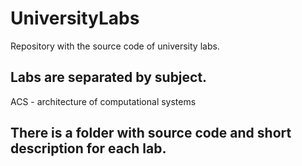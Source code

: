 # UniversityLabs
Repository with the source code of university labs.

## Labs are separated by subject. 

ACS - architecture of computational systems

## There is a folder with source code and short description for each lab. 
